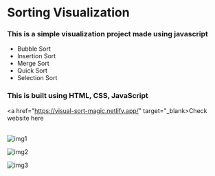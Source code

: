 <h1>Sorting Visualization</h1>
<h3>This is a simple visualization project made using javascript</h3>
<ul>
<li>Bubble Sort</li>
<li>Insertion Sort</li>
<li>Merge Sort</li>
<li>Quick Sort</li>
<li>Selection Sort</li>
</ul>
<h3>This is built using HTML, CSS, JavaScript</h3>

<a href="https://visual-sort-magic.netlify.app/" target="_blank>Check website here</a>
<br>
<br>

![img1](https://https://https://github.com/riteshbongarde08/Sorting-Visualizer/blob/master/img/img1.png)

![img2](https://https://github.com/riteshbongarde08/Sorting-Visualizer/assets/132136362/7a35feed-65df-4745-8886-96a92f4c394c)

![img3](https://https://github.com/riteshbongarde08/Sorting-Visualizer/assets/132136362/643d5f68-a2d8-4b7a-81b9-c9a7447e3b37)
